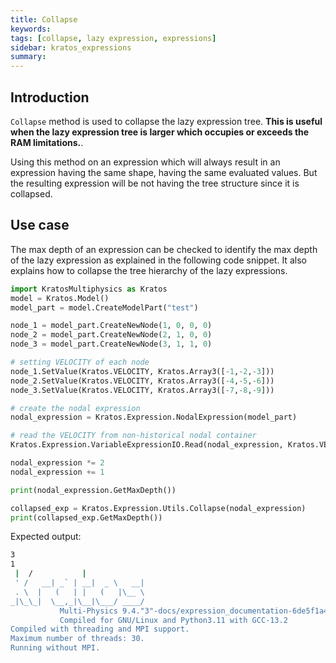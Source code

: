 ```yaml
---
title: Collapse
keywords: 
tags: [collapse, lazy expression, expressions]
sidebar: kratos_expressions
summary: 
---
```


## Introduction
```Collapse``` method is used to collapse the lazy expression tree. **This is useful when the lazy expression tree is larger which occupies or exceeds the RAM
limitations.**.

Using this method on an expression which will always result in an expression having the same shape, having the same evaluated values. But the resulting expression will be not having the tree structure since it is collapsed.

## Use case
The max depth of an expression can be checked to identify the max depth of the lazy expression as explained in the following code snippet. It also explains how to collapse the tree hierarchy of the lazy expressions.
```python
import KratosMultiphysics as Kratos
model = Kratos.Model()
model_part = model.CreateModelPart("test")

node_1 = model_part.CreateNewNode(1, 0, 0, 0)
node_2 = model_part.CreateNewNode(2, 1, 0, 0)
node_3 = model_part.CreateNewNode(3, 1, 1, 0)

# setting VELOCITY of each node
node_1.SetValue(Kratos.VELOCITY, Kratos.Array3([-1,-2,-3]))
node_2.SetValue(Kratos.VELOCITY, Kratos.Array3([-4,-5,-6]))
node_3.SetValue(Kratos.VELOCITY, Kratos.Array3([-7,-8,-9]))

# create the nodal expression
nodal_expression = Kratos.Expression.NodalExpression(model_part)

# read the VELOCITY from non-historical nodal container
Kratos.Expression.VariableExpressionIO.Read(nodal_expression, Kratos.VELOCITY, False)

nodal_expression *= 2
nodal_expression += 1

print(nodal_expression.GetMaxDepth())

collapsed_exp = Kratos.Expression.Utils.Collapse(nodal_expression)
print(collapsed_exp.GetMaxDepth())
```
Expected output:
```bash
3
1
 |  /           |                  
 ' /   __| _` | __|  _ \   __|    
 . \  |   (   | |   (   |\__ \  
_|\_\_|  \__,_|\__|\___/ ____/
           Multi-Physics 9.4."3"-docs/expression_documentation-6de5f1a499-Release-x86_64
           Compiled for GNU/Linux and Python3.11 with GCC-13.2
Compiled with threading and MPI support.
Maximum number of threads: 30.
Running without MPI.
```
